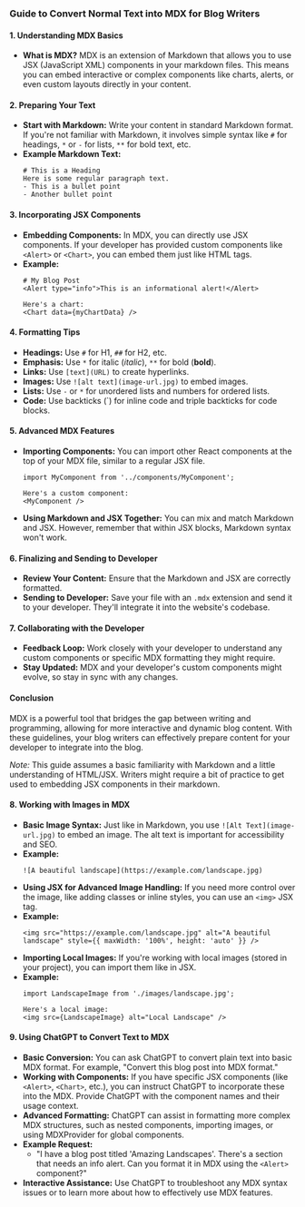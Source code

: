 
### **Guide to Convert Normal Text into MDX for Blog Writers**

#### **1. Understanding MDX Basics**
- **What is MDX?** MDX is an extension of Markdown that allows you to use JSX (JavaScript XML) components in your markdown files. This means you can embed interactive or complex components like charts, alerts, or even custom layouts directly in your content.

#### **2. Preparing Your Text**
- **Start with Markdown:** Write your content in standard Markdown format. If you're not familiar with Markdown, it involves simple syntax like `#` for headings, `*` or `-` for lists, `**` for bold text, etc.
- **Example Markdown Text:**
  ```
  # This is a Heading
  Here is some regular paragraph text.
  - This is a bullet point
  - Another bullet point
  ```

#### **3. Incorporating JSX Components**
- **Embedding Components:** In MDX, you can directly use JSX components. If your developer has provided custom components like `<Alert>` or `<Chart>`, you can embed them just like HTML tags.
- **Example:**
  ```mdx
  # My Blog Post
  <Alert type="info">This is an informational alert!</Alert>

  Here's a chart:
  <Chart data={myChartData} />
  ```

#### **4. Formatting Tips**
- **Headings:** Use `#` for H1, `##` for H2, etc.
- **Emphasis:** Use `*` for italic (*italic*), `**` for bold (**bold**).
- **Links:** Use `[text](URL)` to create hyperlinks.
- **Images:** Use `![alt text](image-url.jpg)` to embed images.
- **Lists:** Use `-` or `*` for unordered lists and numbers for ordered lists.
- **Code:** Use backticks (`) for inline code and triple backticks for code blocks.

#### **5. Advanced MDX Features**
- **Importing Components:** You can import other React components at the top of your MDX file, similar to a regular JSX file.
  ```mdx
  import MyComponent from '../components/MyComponent';

  Here's a custom component:
  <MyComponent />
  ```
- **Using Markdown and JSX Together:** You can mix and match Markdown and JSX. However, remember that within JSX blocks, Markdown syntax won't work.

#### **6. Finalizing and Sending to Developer**
- **Review Your Content:** Ensure that the Markdown and JSX are correctly formatted.
- **Sending to Developer:** Save your file with an `.mdx` extension and send it to your developer. They'll integrate it into the website's codebase.

#### **7. Collaborating with the Developer**
- **Feedback Loop:** Work closely with your developer to understand any custom components or specific MDX formatting they might require.
- **Stay Updated:** MDX and your developer's custom components might evolve, so stay in sync with any changes.

#### **Conclusion**
MDX is a powerful tool that bridges the gap between writing and programming, allowing for more interactive and dynamic blog content. With these guidelines, your blog writers can effectively prepare content for your developer to integrate into the blog.

*Note:* This guide assumes a basic familiarity with Markdown and a little understanding of HTML/JSX. Writers might require a bit of practice to get used to embedding JSX components in their markdown.


#### **8. Working with Images in MDX**
- **Basic Image Syntax:** Just like in Markdown, you use `![Alt Text](image-url.jpg)` to embed an image. The alt text is important for accessibility and SEO.
- **Example:**
  ```mdx
  ![A beautiful landscape](https://example.com/landscape.jpg)
  ```
- **Using JSX for Advanced Image Handling:** If you need more control over the image, like adding classes or inline styles, you can use an `<img>` JSX tag.
- **Example:**
  ```mdx
  <img src="https://example.com/landscape.jpg" alt="A beautiful landscape" style={{ maxWidth: '100%', height: 'auto' }} />
  ```
- **Importing Local Images:** If you're working with local images (stored in your project), you can import them like in JSX.
- **Example:**
  ```mdx
  import LandscapeImage from './images/landscape.jpg';

  Here's a local image:
  <img src={LandscapeImage} alt="Local Landscape" />
  ```

#### **9. Using ChatGPT to Convert Text to MDX**
- **Basic Conversion:** You can ask ChatGPT to convert plain text into basic MDX format. For example, "Convert this blog post into MDX format."
- **Working with Components:** If you have specific JSX components (like `<Alert>`, `<Chart>`, etc.), you can instruct ChatGPT to incorporate these into the MDX. Provide ChatGPT with the component names and their usage context.
- **Advanced Formatting:** ChatGPT can assist in formatting more complex MDX structures, such as nested components, importing images, or using MDXProvider for global components.
- **Example Request:** 
  - "I have a blog post titled 'Amazing Landscapes'. There's a section that needs an info alert. Can you format it in MDX using the `<Alert>` component?"
- **Interactive Assistance:** Use ChatGPT to troubleshoot any MDX syntax issues or to learn more about how to effectively use MDX features.


